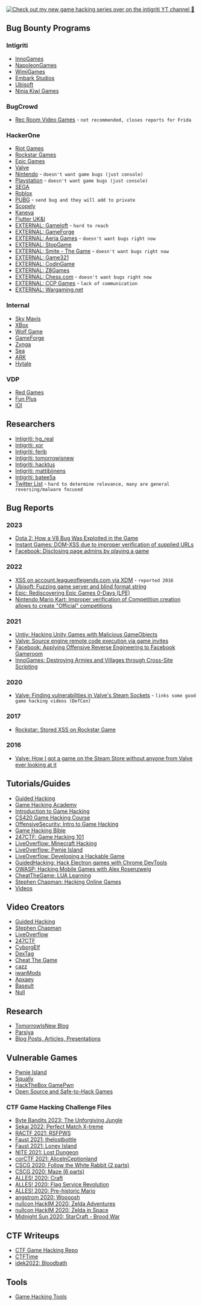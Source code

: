 [![Check out my new game hacking series over on the intigriti YT channel 💜](https://img.youtube.com/vi/ku6AtIY-Lu0/0.jpg)](https://www.youtube.com/watch?v=ku6AtIY-Lu0&list=PLmqenIp2RQcg0x2mDAyL2MC23DAGcCR9b "Game Hacking: Cheat Engine")

## Bug Bounty Programs
### Intigriti
- [InnoGames](https://app.intigriti.com/programs/innogames/innogames)
- [NapoleonGames](https://app.intigriti.com/programs/hucklu/napoleongames)
- [WimiGames](https://app.intigriti.com/programs/wimigames/wimigames)
- [Embark Studios](https://app.intigriti.com/programs/embarkstudios/embarkstudios)
- [Ubisoft](https://app.intigriti.com/programs/ubisoft/ubisoftvdp)
- [Ninja Kiwi Games](https://app.intigriti.com/programs/ninjakiwigames/ninjakiwigames)
### BugCrowd
- [Rec Room Video Games](https://bugcrowd.com/recroom-og) - `not recommended, closes reports for Frida`
### HackerOne
- [Riot Games](https://hackerone.com/riot)
- [Rockstar Games](https://hackerone.com/rockstargames)
- [Epic Games](https://hackerone.com/epicgames)
- [Valve](https://hackerone.com/valve)
- [Nintendo](https://hackerone.com/nintendo) - `doesn't want game bugs (just console)`
- [Playstation](https://hackerone.com/playstation) - `doesn't want game bugs (just console)`
- [SEGA](https://hackerone.com/sega)
- [Roblox](https://hackerone.com/roblox)
- [PUBG](https://hackerone.com/pubg) - `send bug and they will add to private`
- [Scopely](https://hackerone.com/scopely)
- [Kaneva](https://hackerone.com/kaneva)
- [Flutter UK&I](https://hackerone.com/flutteruki)
- [EXTERNAL: Gameloft](https://hackerone.com/gameloft) - `hard to reach`
- [EXTERNAL: GameForge](https://hackerone.com/gameforge)
- [EXTERNAL: Aeria Games](https://hackerone.com/aeria-games-entertainment) - `doesn't want bugs right now`
- [EXTERNAL: StopGame](https://hackerone.com/stopgame_ru)
- [EXTERNAL: Smite - The Game](https://hackerone.com/smite_the_game) - `doesn't want bugs right now`
- [EXTERNAL: Game321](https://hackerone.com/game321)
- [EXTERNAL: CodinGame](https://hackerone.com/codingame)
- [EXTERNAL: Z8Games](https://hackerone.com/z8games)
- [EXTERNAL: Chess.com](https://hackerone.com/chess_com) - `doesn't want bugs right now`
- [EXTERNAL: CCP Games](https://hackerone.com/ccp) - `lack of communication`
- [EXTERNAL: Wargaming.net](https://hackerone.com/wargaming_net)
### Internal
- [Sky Mavis](https://skymavis.notion.site/Sky-Mavis-Bug-Bounty-Program-ef33b18c4ee14eaab4698a8efd2c9992)
- [XBox](https://www.microsoft.com/en-us/msrc/bounty-xbox)
- [Wolf Game](https://github.com/WolfGameDev/bug-bounty)
- [GameForge](https://security.gameforge.com/en)
- [Zynga](https://www.zynga.com/security/rdp)
- [Sea](https://www.sea.com/security)
- [ARK](https://survivetheark.com/index.php?/forums/topic/294125-exploit-bug-bounty-updated-31st-of-may-2022-total-paid-out-65780)
- [Hytale](https://hytale.com/security)
### VDP
- [Red Games](https://www.redgames.co/security)
- [Fun Plus](https://funplus.com/report-security-vulnerabilities)
- [IOI](https://www.ioi.dk/security)

## Researchers
- [Intigriti: hg_real](https://app.intigriti.com/profile/hg_real)
- [Intigriti: xor](https://app.intigriti.com/researcher/profile/xor)
- [Intigriti: ferib](https://app.intigriti.com/profile/ferib)
- [Intigriti: tomorrowisnew](https://app.intigriti.com/profile/tomorrowisnew)
- [Intigriti: hacktus](https://app.intigriti.com/profile/hacktus)
- [Intigriti: mattibijnens](https://app.intigriti.com/profile/mattibijnens)
- [Intigriti: batee5a](https://app.intigriti.com/profile/batee5a)
- [Twitter List](https://twitter.com/i/lists/1612447308234252293) - `hard to determine relevance, many are general reversing/malware focused`

## Bug Reports
### 2023
- [Dota 2: How a V8 Bug Was Exploited in the Game](https://decoded.avast.io/janvojtesek/dota-2-under-attack-how-a-v8-bug-was-exploited-in-the-game)
- [Instant Games: DOM-XSS due to improper verification of supplied URLs](https://ysamm.com/?p=779)
- [Facebook: Disclosing page admins by playing a game](https://medium.com/@sudipshah_66336/disclosing-facebook-page-admins-by-playing-a-game-2b0f4ed082e4)
### 2022
- [XSS on account.leagueoflegends.com via XDM](https://medium.com/bored-engineer/xss-on-account-leagueoflegends-com-via-easyxdm-2016-75bcf9d582b5) - `reported 2016`
- [Ubisoft: Fuzzing game server and blind format string](https://blog.bricked.tech/posts/tmnf/part1)
- [Epic: Rediscovering Epic Games 0-Days (LPE)](https://www.signal-labs.com/blog/rediscovering-epic-games-0-days)
- [Nintendo Mario Kart: Improper verification of Competition creation allows to create "Official" competitions](https://hackerone.com/reports/1653676)
### 2021
- [Untiy: Hacking Unity Games with Malicious GameObjects](https://blog.includesecurity.com/2021/06/hacking-unity-games-malicious-unity-game-objects)
- [Valve: Source engine remote code execution via game invites](https://secret.club/2021/04/20/source-engine-rce-invite.html)
- [Facebook: Applying Offensive Reverse Engineering to Facebook Gameroom](https://spaceraccoon.dev/applying-offensive-reverse-engineering-to-facebook-gameroom)
- [InnoGames: Destroying Armies and Villages through Cross-Site Scripting](https://0xfabiof.github.io/stored-xss-tw)
### 2020
- [Valve: Finding vulnerabilities in Valve's Steam Sockets](https://research.checkpoint.com/2020/game-on-finding-vulnerabilities-in-valves-steam-sockets) - `links some good game hacking videos (DefCon)`
### 2017
- [Rockstar: Stored XSS on Rockstar Game](https://arbazhussain.medium.com/stored-xss-on-rockstar-game-c008ec18d071)
### 2016
- [Valve: How I got a game on the Steam Store without anyone from Valve ever looking at it](https://medium.com/swlh/watch-paint-dry-how-i-got-a-game-on-the-steam-store-without-anyone-from-valve-ever-looking-at-it-2e476858c753)

## Tutorials/Guides
- [Guided Hacking](https://guidedhacking.com)
- [Game Hacking Academy](https://gamehacking.academy)
- [Introduction to Game Hacking](https://medium.com/ax1al/introduction-to-game-hacking-fb70e29de60f)
- [CS420 Game Hacking Course](https://www.youtube.com/playlist?list=PLt9cUwGw6CYG1b4L76vZ49tvI2mfmRSCl)
- [OffensiveSecurity: Intro to Game Hacking](https://www.offensive-security.com/offsec/game-hacking-intro)
- [Game Hacking Bible](https://guidedhacking.com/threads/ghb0-game-hacking-bible-introduction.14450)
- [247CTF: Game Hacking 101](https://www.youtube.com/watch?v=w7gBkVXuDSQ&list=PLpnX4b2uRf5-_aLRjuIpav2Zh45C4f2QH)
- [LiveOverflow: Minecraft Hacking](https://www.youtube.com/watch?v=Ekcseve-mOg&list=PLhixgUqwRTjwvBI-hmbZ2rpkAl4lutnJG)
- [LiveOverflow: Pwnie Island](https://www.youtube.com/watch?v=RDZnlcnmPUA&list=PLhixgUqwRTjzzBeFSHXrw9DnQtssdAwgG)
- [LiveOverflow: Developing a Hackable Game](https://www.youtube.com/watch?v=LTlBElDPDDM&list=PLhixgUqwRTjwrqAY_YDWllMw4e5E89E3x)
- [GuidedHacking: Hack Electron games with Chrome DevTools](https://www.youtube.com/watch?v=6u0V1svtj3A)
- [OWASP: Hacking Mobile Games with Alex Rosenzweig](https://www.youtube.com/watch?v=Fr86OIFiLAk)
- [CheatTheGame: LUA Learning](https://www.youtube.com/watch?v=zFtAlN1joIA&list=PLszEh0IDMrCl5yyOeyflivxabxx7w9MFt)
- [Stephen Chapman: Hacking Online Games](https://github.com/dsasmblr/hacking-online-games)
- [Videos](https://github.com/dsasmblr/game-hacking#videos)

## Video Creators
- [Guided Hacking](https://www.youtube.com/@GuidedHacking)
- [Stephen Chapman](https://www.youtube.com/user/seowhistleblower)
- [LiveOverflow](https://www.youtube.com/channel/UClcE-kVhqyiHCcjYwcpfj9w)
- [247CTF](https://www.youtube.com/@247CTF)
- [CyborgElf](https://www.youtube.com/@CyborgElf)
- [DexTag](https://www.youtube.com/@DexTag)
- [Cheat The Game](https://youtube.com/@ChrisFayte)
- [cazz](https://www.youtube.com/@cazz)
- [iwanMods](https://www.youtube.com/@iwanMods)
- [Apxaey](https://www.youtube.com/@apxaey1459)
- [Baseult](https://www.youtube.com/@baseultprivate9137)
- [Null](https://www.youtube.com/channel/UCZF93Qrt6yMAabRnlND4YsQ)

## Research
- [TomorrowIsNew Blog](https://tomorrowisnew.com)
- [Parsiya](https://parsiya.net)
- [Blog Posts, Articles, Presentations](https://github.com/dsasmblr/game-hacking#blog-posts-articles-and-presentations)

## Vulnerable Games
- [Pwnie Island](https://www.pwnadventure.com)
- [Squally](https://squallygame.com)
- [HackTheBox GamePwn](https://app.hackthebox.com/challenges)
- [Open Source and Safe-to-Hack Games](https://github.com/dsasmblr/game-hacking#open-source-and-safe-to-hack-games)
### CTF Game Hacking Challenge Files
- [Byte Bandits 2023: The Unforgiving Jungle](https://github.com/ByteBandits/bbctf-2023/tree/main/misc/the-unforgiving-jungle)
- [Sekai 2022: Perfect Match X-treme](https://github.com/project-sekai-ctf/sekaictf-2022/tree/main/reverse/perfect-match-xtreme)
- [RACTF 2021: RSFPWS](https://github.com/ractf/challenges/tree/master/2021/RSFPWS)
- [Faust 2021: thelostbottle](https://github.com/fausecteam/faustctf-2021-thelostbottle)
- [Faust 2021: Loney Island](https://github.com/fausecteam/faustctf-2021-lonely-island)
- [NITE 2021: Lost Dungeon](https://github.com/project-kaat/ctf-writeups/tree/main/niteCTF2021/Lost%20Dungeon)
- [corCTF 2021: AliceInCeptionland](https://github.com/Crusaders-of-Rust/corCTF-2021-public-challenge-archive/tree/main/rev/AliceInCeptionland)
- [CSCG 2020: Follow the White Rabbit (2 parts)](https://cscg20-quals-archive.ente.ninja/tasks/follow-the-white-rabbit---cave.html)
- [CSCG 2020: Maze (6 parts)](https://cscg20-quals-archive.ente.ninja/tasks/maze---emoji.html)
- [ALLES! 2020: Craft](https://github.com/allesctf/2020/tree/master/challenges/allescraft)
- [ALLES! 2020: Flag Service Revolution](https://github.com/allesctf/2020/tree/master/challenges/flag_service_revolution)
- [ALLES! 2020: Pre-historic Mario](https://github.com/allesctf/2020/tree/master/challenges/prehistoric-mario)
- [angstrom 2020: Woooosh](https://files.actf.co/188f275d11eb621ad7308044f1af1bcbddc353335773e9201b4af88d9306b745/index.js)
- [nullcon HackIM 2020: Zelda Adventures](https://github.com/nullcon/hackim-2020/tree/master/zelda/ZeldaAdventures)
- [nullcon HackIM 2020: Zelda in Space](https://github.com/nullcon/hackim-2020/tree/master/zelda/ZeldaInSpace)
- [Midnight Sun 2020: StarCraft - Brood War](https://zeta-two.com/assets/other/starcraft-challenge.tgz)

## CTF Writeups
- [CTF Game Hacking Repo](https://github.com/mrT4ntr4/CTF-Game-Challenges)
- [CTFTime](https://ctftime.org/writeups?tags=game&hidden-tags=game)
- [idek2022: Bloodbath](https://github.com/flocto/writeups/tree/main/2023/idekCTF22/bloodbath)

## Tools
- [Game Hacking Tools](https://github.com/dsasmblr/game-hacking#game-hacking-tools-disassemblers-debuggers-hex-editors-unpackers-and-more)